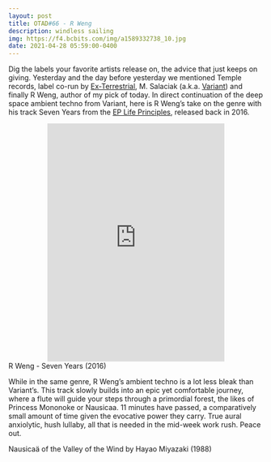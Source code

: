 ```yaml
---
layout: post
title: OTAD#66 - R Weng
description: windless sailing
img: https://f4.bcbits.com/img/a1589332738_10.jpg
date: 2021-04-28 05:59:00-0400
---
```


Dig the labels your favorite artists release on, the advice that just keeps on giving. Yesterday and the day before yesterday we mentioned Temple records, label co-run by [Ex-Terrestrial](/music/64_otad/), M. Salaciak (a.k.a. [Variant](/music/65_otad/)) and finally R Weng, author of my pick of today. In direct continuation of the deep space ambient techno from Variant, here is R Weng’s take on the genre with his track Seven Years from the [EP Life Principles](https://templerecordsofficial.bandcamp.com/album/life-principles), released back in 2016.

<div style="text-align: center;">
    <iframe style="border: 0; width: 350px; height: 470px;" src="https://bandcamp.com/EmbeddedPlayer/album=3717120458/size=large/bgcol=ffffff/linkcol=0687f5/tracklist=false/track=3645752643/transparent=true/" seamless><a href="https://templerecordsofficial.bandcamp.com/album/life-principles">Life Principles by R Weng</a></iframe>
</div>

<div class="caption">
    R Weng - Seven Years (2016)
</div>

While in the same genre, R Weng’s ambient techno is a lot less bleak than Variant’s. This track slowly builds into an epic yet comfortable journey, where a flute will guide your steps through a primordial forest, the likes of Princess Mononoke or Nausicaa. 11 minutes have passed, a comparatively small amount of time given the evocative power they carry. True aural anxiolytic, hush lullaby, all that is needed in the mid-week work rush. Peace out.

<div class="row justify-content-sm-center">
    <div style="text-align: center;">
        <div class="col-sm mt-3 mt-md-0">
            <img class="img-fluid rounded z-depth-1" src="https://partofyourworldksu.files.wordpress.com/2015/03/tumblr_myh4elckgw1rmvkpdo1_500.gif" alt="" title="nausicaa"/>
        </div>
    </div>
</div>

<div class="caption">
    Nausicaä of the Valley of the Wind by Hayao Miyazaki (1988)
</div>
